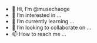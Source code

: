 - 👋 Hi, I’m @musechaoge
- 👀 I’m interested in ...
- 🌱 I’m currently learning ...
- 💞️ I’m looking to collaborate on ...
- 📫 How to reach me ...

<!---
musechaoge/musechaoge is a ✨ special ✨ repository because its `README.md` (this file) appears on your GitHub profile.
You can click the Preview link to take a look at your changes.
--->
